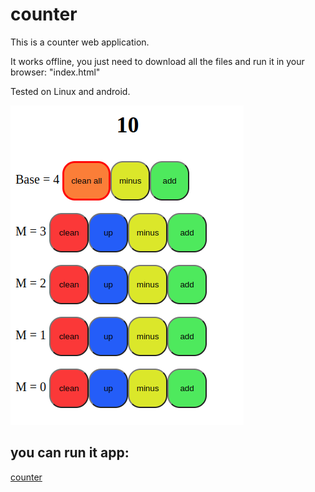 # counter
This is a counter web application.

It works offline, you just need to download all the files and run it in your browser: "index.html"

Tested on Linux and android.

![image](./images/2023-09-04_10-03.png)



## you can run it app:
[counter](./index.html)